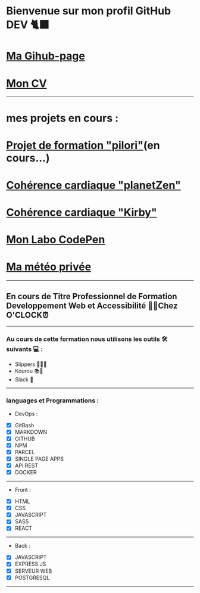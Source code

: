 # Bienvenue sur mon profil GitHub DEV 🐈‍⬛

# [Ma Gihub-page](https://jimmyomont.github.io/)
# [Mon CV](https://cv-omont-jimmy.vercel.app/)
---
# mes projets en cours :
# [Projet de formation "pilori"](https://pilori.vercel.app/)(en cours...)
# [Cohérence cardiaque "planetZen"](https://coherence-cardiaque-planet.vercel.app/)
# [Cohérence cardiaque "Kirby" ](https://coherence-cardiaque-nu.vercel.app/#)
# [Mon Labo CodePen](https://codepen.io/jimmy76)
# [Ma météo privée](https://micro-meteo-boulbi.vercel.app/)
---

## En cours de Titre Professionnel de Formation Developpement Web et Accessibilité 👨‍💻Chez **O'CLOCK**⏰
---
### Au cours de cette formation nous utilisons les outils 🛠️ suivants 💻 : 

- Slippers 🧑‍🏫💼
- Kourou 📚📝
- Slack 📱
---
### languages et Programmations : 

* DevOps :
- [x] GitBash
- [x] MARKDOWN
- [x] GITHUB
- [x] NPM
- [x] PARCEL
- [x] SINGLE PAGE APPS
- [x] API REST
- [x] DOCKER
---
* Front : 
- [x] HTML 
- [x] CSS
- [x] JAVASCRIPT
- [x] SASS
- [x] REACT
---
* Back :
- [x] JAVASCRIPT
- [x] EXPRESS.JS
- [x] SERVEUR WEB
- [x] POSTGRESQL
---

